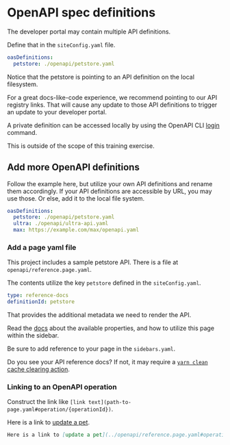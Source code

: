 # OpenAPI spec definitions

The developer portal may contain multiple API definitions.

Define that in the `siteConfig.yaml` file.

```yaml
oasDefinitions:
  petstore: ./openapi/petstore.yaml
```

Notice that the petstore is pointing to an API definition on the local filesystem.

For a great docs-like-code experience, we recommend pointing to our API registry links.
That will cause any update to those API definitions to trigger an update to your developer portal.

A private definition can be accessed locally by using the OpenAPI CLI [login](https://redoc.ly/docs/cli/commands/#login) command.

This is outside of the scope of this training exercise.

## Add more OpenAPI definitions

Follow the example here, but utilize your own API definitions and rename them accordingly.
If your API definitions are accessible by URL, you may use those.
Or else, add it to the local file system.

```yaml
oasDefinitions:
  petstore: ./openapi/petstore.yaml
  ultra: ./openapi/ultra-api.yaml
  max: https://example.com/max/openapi.yaml
```

### Add a page yaml file

This project includes a sample petstore API.
There is a file at `openapi/reference.page.yaml`.

The contents utilize the key `petstore` defined in the `siteConfig.yaml`.

```yaml
type: reference-docs
definitionId: petstore
```

That provides the additional metadata we need to render the API.

Read the [docs](https://docs.redoc.ly/developer-portal/redoc-integration/) about the available properties, and how to utilize this page within the sidebar.

Be sure to add reference to your page in the `sidebars.yaml`.

Do you see your API reference docs?
If not, it may require a [`yarn clean` cache clearing action](/developer-portal/setup/#clearing-cache).


### Linking to an OpenAPI operation

Construct the link like `[link text](path-to-page.yaml#operation/{operationId})`.

Here is a link to [update a pet](../openapi/reference.page.yaml#operation/updatePet).


```md
Here is a link to [update a pet](../openapi/reference.page.yaml#operation/updatePet).
```
